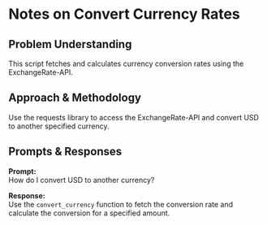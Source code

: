 # Notes on Convert Currency Rates

## Problem Understanding
This script fetches and calculates currency conversion rates using the ExchangeRate-API.

## Approach & Methodology
Use the requests library to access the ExchangeRate-API and convert USD to another specified currency.

## Prompts & Responses
**Prompt:**  
How do I convert USD to another currency?

**Response:**  
Use the `convert_currency` function to fetch the conversion rate and calculate the conversion for a specified amount.
